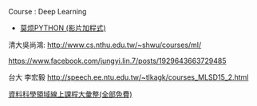 Course : Deep Learning

* [莫烦PYTHON (影片加程式)](https://morvanzhou.github.io/tutorials/)

清大吳尚鴻: http://www.cs.nthu.edu.tw/~shwu/courses/ml/

https://www.facebook.com/jungyi.lin.7/posts/1929643663729485


台大 李宏毅 
http://speech.ee.ntu.edu.tw/~tlkagk/courses_MLSD15_2.html

[資料科學領域線上課程大彙整(全部免費)](https://taweihuang.hpd.io/2016/11/12/%E8%B3%87%E6%96%99%E7%A7%91%E5%AD%B8%E9%A0%98%E5%9F%9F%E7%B7%9A%E4%B8%8A%E8%AA%B2%E7%A8%8B%E5%A4%A7%E5%BD%99%E6%95%B4%E5%85%A8%E9%83%A8%E5%85%8D%E8%B2%BB/)